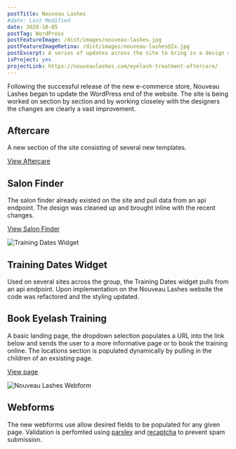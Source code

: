 ```yaml
---
postTitle: Nouveau Lashes
#date: Last Modified
date: 2020-10-05
postTag: WordPress
postFeatureImage: /dist/images/nouveau-lashes.jpg
postFeatureImageRetina: /dist/images/nouveau-lashes@2x.jpg
postExcerpt: A series of updates across the site to bring in a design and update the build. 
isProject: yes
projectLink: https://nouveaulashes.com/eyelash-treatment-aftercare/
---
```


</div> <!-- End body__section -->

<div class="body__section body__section--post body__section--project-part body__section--{{ postTag | downcase }}">

Following the successful release of the new e-commerce store, Nouveau Lashes began to update the WordPress end of the website. The site is being worked on section by section and by working closeley with the designers the changes are clearly a vast improvement.

## Aftercare

A new section of the site consisting of several new templates.

[View Aftercare](https://nouveaulashes.com/eyelash-treatment-aftercare/)

## Salon Finder

The salon finder already existed on the site and pull data from an api endpoint. The design was cleaned up and brought inline with the recent changes.

[View Salon Finder](https://nouveaulashes.com/salon-finder/)

</div>

<div id="training-dates-widget" class="project-image">
  <picture>
    <source srcset="/dist/images/training-dates-widget@2x.jpg" media="(min-width: 1000px)">
    <source srcset="/dist/images/training-dates-widget.jpg" media="(min-width: 577px)">
    <img srcset="/dist/images/training-dates-widget-mobile.jpg" alt="Training Dates Widget">
  </picture>
</div>

<div class="body__section body__section--post body__section--project-part body__section--{{ postTag | downcase }}">

## Training Dates Widget

Used on several sites across the group, the Training Dates widget pulls from an api endpoint. Upon implementation on the Nouveau Lashes website the code was refactored and the styling updated.

## Book Eyelash Training

A basic landing page, the dropdown selection populates a URL into the link below and sends the user to a more informative page or to book the training online. The locations section is populated dynamically by pulling in the children of an exsisting page.

[View page](https://nouveaulashes.com/book-eyelash-training/)

</div>

<div class="project-image">
  <picture>
    <source srcset="/dist/images/forms@2x.jpg" media="(min-width: 1000px)">
    <source srcset="/dist/images/forms.jpg" media="(min-width: 577px)">
    <img srcset="/dist/images/forms-mobile.jpg" alt="Nouveau Lashes Webform">
  </picture>
</div>

<div class="body__section body__section--post body__section--{{ postTag | downcase }}">

## Webforms

The new webforms use allow desired fields to be populated for any given page. Validation is perfomted using [parsley](https://parsleyjs.org/) and [recaptcha](https://www.google.com/recaptcha/about/) to prevent spam submission. 

<script src="https://gist.github.com/DanCanetti/25338a95d7bbc7d70d9f0ae2563c6c0d.js?file=forms.js"></script>